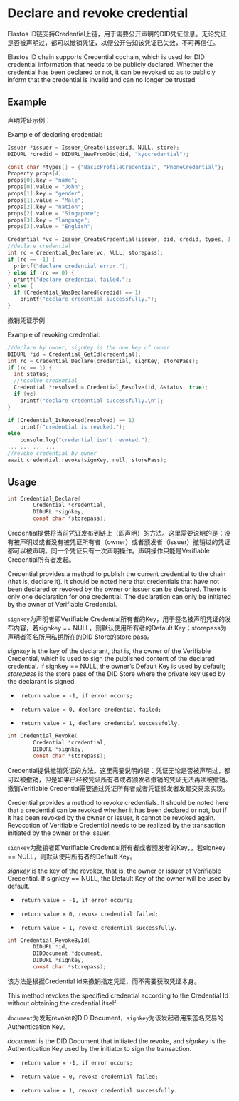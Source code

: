 # Declare and revoke credential

Elastos ID链支持Credential上链，用于需要公开声明的DID凭证信息。无论凭证是否被声明过，都可以撤销凭证，以便公开告知该凭证已失效，不可再信任。

Elastos ID chain supports Credential cochain, which is used for DID credential information that needs to be publicly declared. Whether the credential has been declared or not, it can be revoked so as to publicly inform that the credential is invalid and can no longer be trusted.

## Example

声明凭证示例：

Example of declaring credential:

```c
Issuer *issuer = Issuer_Create(issuerid, NULL, store);
DIDURL *credid = DIDURL_NewFromDid(did, "kyccredential");

const char *types[] = {"BasicProfileCredential", "PhoneCredential"};
Property props[4];
props[0].key = "name";
props[0].value = "John";
props[1].key = "gender";
props[1].value = "Male";
props[2].key = "nation";
props[2].value = "Singapore";
props[3].key = "language";
props[3].value = "English";

Credential *vc = Issuer_CreateCredential(issuer, did, credid, types, 2, props, 4, expires, storepass);
//declare credential
int rc = Credential_Declare(vc, NULL, storepass);
if (rc == -1) {
  printf("declare credential error.");
} else if (rc == 0) {
  printf("declare credential failed.");
} else {
  if (Credential_WasDeclared(credid) == 1)
    printf("declare credential successfully.");
}
```

撤销凭证示例：

Example of revoking credential:

```c
//declare by owner, signKey is the one key of owner.
DIDURL *id = Credential_GetId(credential);
int rc = Credential_Declare(credential, signKey, storePass);
if (rc == 1) {
  int status;
  //resolve credential
  Credential *resolved = Credential_Resolve(id, &status, true);
  if (vc)
    printf("declare credential successfully.\n");
}

if (Credential_IsRevoked(resolved) == 1)
	printf("credential is revoked.");
else
	console.log("credential isn't revoked.");
... ... ... ...  
//revoke credential by owner
await credential.revoke(signKey, null, storePass);
```

## Usage

```c
int Credential_Declare(
        Credential *credential,
        DIDURL *signkey,
        const char *storepass);
```

Credential提供将当前凭证发布到链上（即声明）的方法。这里需要说明的是：没有被声明过或者没有被凭证所有者（owner）或者颁发者（issuer）撤销过的凭证都可以被声明。同一个凭证只有一次声明操作。声明操作只能是Verifiable Credential所有者发起。

Credential provides a method to publish the current credential to the chain (that is, declare it). It should be noted here that credentials that have not been declared or revoked by the owner or issuer can be declared. There is only one declaration for one credential. The declaration can only be initiated by the owner of Verifiable Credential.

`signkey`为声明者即Verifiable Credential所有者的Key，用于签名被声明凭证的发布内容，若signkey == NULL，则默认使用所有者的Default Key；storepass为声明者签名所用私钥所在的DID Store的store pass。

_signkey_ is the key of the declarant, that is, the owner of the Verifiable Credential, which is used to sign the published content of the declared credential. If signkey == NULL, the owner’s Default Key is used by default; _storepass_ is the store pass of the DID Store where the private key used by the declarant is signed.

* ```
   return value = -1, if error occurs;
  ```
* ```
   return value = 0, declare credential failed;
  ```
* ```
   return value = 1, declare credential successfully.
  ```

```c
int Credential_Revoke(
        Credential *credential,
        DIDURL *signkey,
        const char *storepass);
```

Credential提供撤销凭证的方法。这里需要说明的是：凭证无论是否被声明过，都可以被撤销，但是如果已经被凭证所有者或者颁发者撤销的凭证无法再次被撤销。撤销Verifiable Credential需要通过凭证所有者或者凭证颁发者发起交易来实现。

Credential provides a method to revoke credentials. It should be noted here that a credential can be revoked whether it has been declared or not, but if it has been revoked by the owner or issuer, it cannot be revoked again. Revocation of Verifiable Credential needs to be realized by the transaction initiated by the owner or the issuer.

`signkey`为撤销者即Verifiable Credential所有者或者颁发者的Key，，若signkey == NULL，则默认使用所有者的Default Key。

_signkey_ is the key of the revoker, that is, the owner or issuer of Verifiable Credential. If signkey == NULL, the Default Key of the owner will be used by default.

* ```
   return value = -1, if error occurs;
  ```
* ```
   return value = 0, revoke credential failed;
  ```
* ```
   return value = 1, revoke credential successfully.
  ```

```c
int Credential_RevokeById(
        DIDURL *id,
        DIDDocument *document,
        DIDURL *signkey,
        const char *storepass);
```

该方法是根据Credential Id来撤销指定凭证，而不需要获取凭证本身。

This method revokes the specified credential according to the Credential Id without obtaining the credential itself.

`document`为发起revoke的DID Document，`signkey`为该发起者用来签名交易的Authentication Key。

_document_ is the DID Document that initiated the revoke, and _signkey_ is the Authentication Key used by the initiator to sign the transaction.

* ```
   return value = -1, if error occurs;
  ```
* ```
   return value = 0, revoke credential failed;
  ```
* ```
   return value = 1, revoke credential successfully.
  ```
